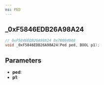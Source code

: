```yaml
---
ns: PED
---
```

## _0xF5846EDB26A98A24

```c
// 0xF5846EDB26A98A24 0x7B0040A8
void _0xF5846EDB26A98A24(Ped ped, BOOL p1);
```

## Parameters
* **ped**:
* **p1**:
